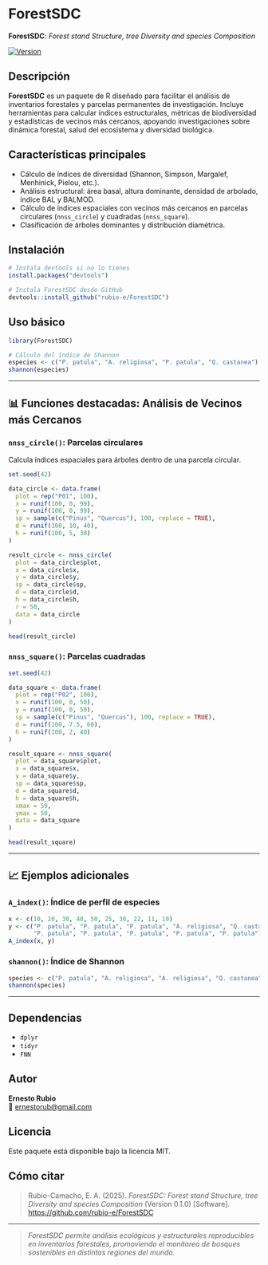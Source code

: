 # ForestSDC

**ForestSDC**: *Forest stand Structure, tree Diversity and species Composition*

[![Version](https://img.shields.io/badge/version-0.1.0-blue.svg)](https://github.com/rubio-e/ForestSDC)

## Descripción

**ForestSDC** es un paquete de R diseñado para facilitar el análisis de inventarios forestales y parcelas permanentes de investigación. Incluye herramientas para calcular índices estructurales, métricas de biodiversidad y estadísticas de vecinos más cercanos, apoyando investigaciones sobre dinámica forestal, salud del ecosistema y diversidad biológica.

## Características principales

- Cálculo de índices de diversidad (Shannon, Simpson, Margalef, Menhinick, Pielou, etc.).
- Análisis estructural: área basal, altura dominante, densidad de arbolado, índice BAL y BALMOD.
- Cálculo de índices espaciales con vecinos más cercanos en parcelas circulares (`nnss_circle`) y cuadradas (`nnss_square`).
- Clasificación de árboles dominantes y distribución diamétrica.

## Instalación

```r
# Instala devtools si no lo tienes
install.packages("devtools")

# Instala ForestSDC desde GitHub
devtools::install_github("rubio-e/ForestSDC")
```

## Uso básico

```r
library(ForestSDC)

# Cálculo del índice de Shannon
especies <- c("P. patula", "A. religiosa", "P. patula", "Q. castanea")
shannon(especies)
```

---

## 📊 Funciones destacadas: Análisis de Vecinos más Cercanos

### `nnss_circle()`: Parcelas circulares

Calcula índices espaciales para árboles dentro de una parcela circular.

```r
set.seed(42)

data_circle <- data.frame(
  plot = rep("P01", 100),
  x = runif(100, 0, 99),
  y = runif(100, 0, 99),
  sp = sample(c("Pinus", "Quercus"), 100, replace = TRUE),
  d = runif(100, 10, 40),
  h = runif(100, 5, 30)
)

result_circle <- nnss_circle(
  plot = data_circle$plot,
  x = data_circle$x,
  y = data_circle$y,
  sp = data_circle$sp,
  d = data_circle$d,
  h = data_circle$h,
  r = 50,
  data = data_circle
)

head(result_circle)
```

### `nnss_square()`: Parcelas cuadradas

```r
set.seed(42)

data_square <- data.frame(
  plot = rep("P02", 100),
  x = runif(100, 0, 50),
  y = runif(100, 0, 50),
  sp = sample(c("Pinus", "Quercus"), 100, replace = TRUE),
  d = runif(100, 7.5, 60),
  h = runif(100, 2, 40)
)

result_square <- nnss_square(
  plot = data_square$plot,
  x = data_square$x,
  y = data_square$y,
  sp = data_square$sp,
  d = data_square$d,
  h = data_square$h,
  xmax = 50,
  ymax = 50,
  data = data_square
)

head(result_square)
```

---

## 📈 Ejemplos adicionales

### `A_index()`: Índice de perfil de especies

```r
x <- c(10, 20, 30, 40, 50, 25, 30, 22, 11, 10)
y <- c("P. patula", "P. patula", "P. patula", "A. religiosa", "Q. castanea",
       "P. patula", "P. patula", "P. patula", "P. patula", "P. patula")
A_index(x, y)
```

### `shannon()`: Índice de Shannon

```r
species <- c("P. patula", "A. religiosa", "A. religiosa", "Q. castanea", "P. patula")
shannon(species)
```

---

## Dependencias

- `dplyr`
- `tidyr`
- `FNN`

## Autor

**Ernesto Rubio**  
📧 ernestorub@gmail.com

## Licencia

Este paquete está disponible bajo la licencia MIT.

## Cómo citar

> Rubio-Camacho, E. A. (2025). *ForestSDC: Forest stand Structure, tree Diversity and species Composition* (Version 0.1.0) [Software]. https://github.com/rubio-e/ForestSDC

---

> *ForestSDC permite análisis ecológicos y estructurales reproducibles en inventarios forestales, promoviendo el monitoreo de bosques sostenibles en distintas regiones del mundo.*
